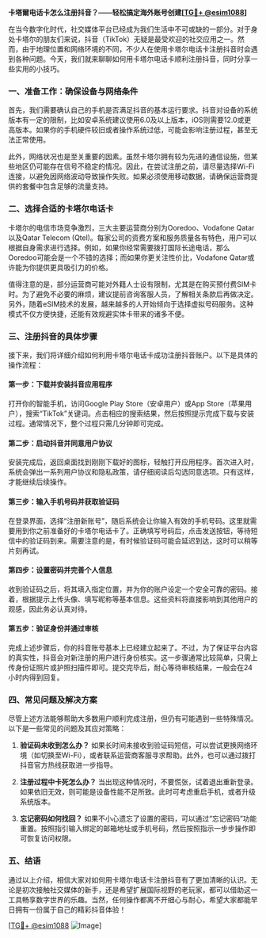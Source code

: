 **卡塔爾电话卡怎么注册抖音？——轻松搞定海外账号创建[[TG💪+ @esim1088](https://t.me/s/esim1088)]**

在当今数字化时代，社交媒体平台已经成为我们生活中不可或缺的一部分。对于身处卡塔尔的朋友们来说，抖音（TikTok）无疑是最受欢迎的社交应用之一。然而，由于地理位置和网络环境的不同，不少人在使用卡塔尔电话卡注册抖音时会遇到各种问题。今天，我们就来聊聊如何用卡塔尔电话卡顺利注册抖音，同时分享一些实用的小技巧。

### 一、准备工作：确保设备与网络条件

首先，我们需要确认自己的手机是否满足抖音的基本运行要求。抖音对设备的系统版本有一定的限制，比如安卓系统建议使用6.0及以上版本，iOS则需要12.0或更高版本。如果你的手机硬件较旧或者操作系统过低，可能会影响注册过程，甚至无法正常使用。

此外，网络状况也是至关重要的因素。虽然卡塔尔拥有较为先进的通信设施，但某些地区仍可能存在信号不稳定的情况。因此，在尝试注册之前，请尽量选择Wi-Fi连接，以避免因网络波动导致操作失败。如果必须使用移动数据，请确保运营商提供的套餐中包含足够的流量支持。

### 二、选择合适的卡塔尔电话卡

卡塔尔的电信市场竞争激烈，三大主要运营商分别为Ooredoo、Vodafone Qatar以及Qatar Telecom (Qtel)。每家公司的资费方案和服务质量各有特色，用户可以根据自身需求进行选择。例如，如果你经常需要拨打国际长途电话，那么Ooredoo可能会是一个不错的选择；而如果你更关注性价比，Vodafone Qatar或许能为你提供更具吸引力的价格。

值得注意的是，部分运营商可能对外籍人士设有限制，尤其是在购买预付费SIM卡时。为了避免不必要的麻烦，建议提前咨询客服人员，了解相关条款后再做决定。另外，随着eSIM技术的发展，越来越多的人开始倾向于选择虚拟号码服务。这种模式不仅方便快捷，还能有效规避实体卡带来的诸多不便。

### 三、注册抖音的具体步骤

接下来，我们将详细介绍如何利用卡塔尔电话卡成功注册抖音账户。以下是具体的操作流程：

#### 第一步：下载并安装抖音应用程序

打开你的智能手机，访问Google Play Store（安卓用户）或App Store（苹果用户），搜索“TikTok”关键词。点击相应的搜索结果，然后按照提示完成下载与安装过程。通常情况下，整个过程只需几分钟即可完成。

#### 第二步：启动抖音并同意用户协议

安装完成后，返回桌面找到刚刚下载好的图标，轻触打开应用程序。首次进入时，系统会弹出一系列用户协议和隐私政策，请仔细阅读后勾选同意选项。只有这样，才能继续后续操作。

#### 第三步：输入手机号码并获取验证码

在登录界面，选择“注册新账号”，随后系统会让你输入有效的手机号码。这里就需要用到你之前准备好的卡塔尔电话卡了。正确填写号码后，点击发送按钮，等待短信中的验证码到来。需要注意的是，有时候验证码可能会延迟到达，这时可以稍等片刻再试。

#### 第四步：设置密码并完善个人信息

收到验证码之后，将其填入指定位置，并为你的账户设定一个安全可靠的密码。接着，根据提示上传头像、填写昵称等基本信息。这些资料将直接影响到其他用户的观感，因此务必认真对待。

#### 第五步：验证身份并通过审核

完成上述步骤后，你的抖音账号基本上已经建立起来了。不过，为了保证平台内容的真实性，抖音会对新注册的用户进行身份核实。这一步骤通常比较简单，只需上传身份证照片或护照扫描件即可。提交完毕后，耐心等待审核结果，一般会在24小时内得到回复。

### 四、常见问题及解决方案

尽管上述方法能够帮助大多数用户顺利完成注册，但仍有可能遇到一些特殊情况。以下是一些常见的问题及其应对策略：

1. **验证码未收到怎么办？**
   如果长时间未接收到验证码短信，可以尝试更换网络环境（如切换至Wi-Fi），或者联系运营商客服寻求帮助。此外，也可以通过拨打抖音官方热线获取进一步指导。

2. **注册过程中卡死怎么办？**
   当出现这种情况时，不要慌张，试着退出重新登录。如果依旧无效，则可能是设备性能不足所致。此时可考虑重启手机，或者升级系统版本。

3. **忘记密码如何找回？**
   如果不小心遗忘了设置的密码，可以通过“忘记密码”功能重置。按照指引输入绑定的邮箱地址或手机号码，然后按照指示一步步操作即可恢复访问权限。

### 五、结语

通过以上介绍，相信大家对如何用卡塔尔电话卡注册抖音有了更加清晰的认识。无论是初次接触社交媒体的新手，还是希望扩展国际视野的老玩家，都可以借助这一工具畅享数字世界的乐趣。当然，任何操作都离不开细心与耐心，希望大家都能早日拥有一份属于自己的精彩抖音体验！

[[TG💪+ @esim1088](https://t.me/s/esim1088) ![Image](https://i.postimg.cc/4NQfJmqS/Snipaste-2025-05-13-00-14-12.png)]